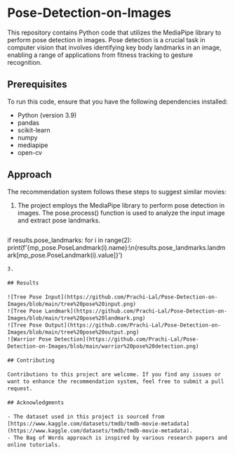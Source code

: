 # Pose-Detection-on-Images

This repository contains Python code that utilizes the MediaPipe library to perform pose detection in images. Pose detection is a crucial task in computer vision that involves identifying key body landmarks in an image, enabling a range of applications from fitness tracking to gesture recognition.

## Prerequisites

To run this code, ensure that you have the following dependencies installed:

- Python (version 3.9)
- pandas
- scikit-learn
- numpy
- mediapipe
- open-cv

## Approach

The recommendation system follows these steps to suggest similar movies:

1. The project employs the MediaPipe library to perform pose detection in images. The pose.process() function is used to analyze the input image and extract pose landmarks.
   ``` results = pose.process(cv2.cvtColor(sample_image, cv2.COLOR_BGR2RGB))

if results.pose_landmarks:
    for i in range(2):
        print(f'{mp_pose.PoseLandmark(i).name}:\n{results.pose_landmarks.landmark[mp_pose.PoseLandmark(i).value]}')
 ```
3. 

## Results

![Tree Pose Input](https://github.com/Prachi-Lal/Pose-Detection-on-Images/blob/main/tree%20pose%20input.png)
![Tree Pose Landmark](https://github.com/Prachi-Lal/Pose-Detection-on-Images/blob/main/tree%20pose%20landmark.png)
![Tree Pose Output](https://github.com/Prachi-Lal/Pose-Detection-on-Images/blob/main/tree%20pose%20output.png)
![Warrior Pose Detection](https://github.com/Prachi-Lal/Pose-Detection-on-Images/blob/main/warrior%20pose%20detection.png)

## Contributing

Contributions to this project are welcome. If you find any issues or want to enhance the recommendation system, feel free to submit a pull request.

## Acknowledgments

- The dataset used in this project is sourced from [https://www.kaggle.com/datasets/tmdb/tmdb-movie-metadata](https://www.kaggle.com/datasets/tmdb/tmdb-movie-metadata).
- The Bag of Words approach is inspired by various research papers and online tutorials.


